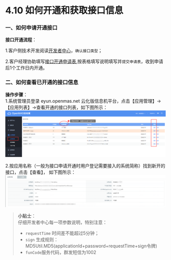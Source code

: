 # 4.10 如何开通和获取接口信息

### 一、如何申请开通接口

**接口开通流程**：  

1.客户侧技术开发阅读[开发者中心](http://eyun.openmas.net/yunmas_biz/DeveloperCenter/)，`确认接口类型`；  

2.客户经理协助填写[接口开通申请表](../download/【附件1】OpenMas信息机开户申请表.xlsx),按表格填写说明填写并`提交申请表`，收到申请后1个工作日内开通。

### 二、如何查看已开通的接口信息  

**操作步骤**：  
1.系统管理员登录 eyun.openmas.net 云化版信息机平台，点击【应用管理】→【应用列表】→查看开通的接口列表，如下图所示：     
<img src="../images/Applist.png" alt="图片被外星人掠走了┌(。Д。)┐" title="应用列表"> 

2.按应用名称（一般为接口申请开通时用户登记需要接入的系统简称）找到新开的接口，点击【查看】， 如下图所示：   
<img src="../images/appDetail.png" alt="图片被外星人掠走了┌(。Д。)┐" title="应用详情"> 

>**小贴士**：  
>仔细开发者中心每一项参数说明，特别注意：  
>* `requestTime` 时间差不能超过5分钟；   
>* `sign` 生成规则：MD5Util.MD5(applicationId+password+requestTime+sign令牌)   
>* `funCode`服务代码，群发短信为1002   
